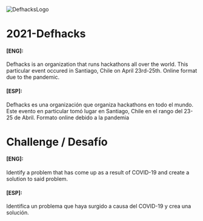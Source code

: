 ![DefhacksLogo](https://user-images.githubusercontent.com/78695941/116000226-534eb080-a5bd-11eb-9329-d129d1ed115a.png)
# 2021-Defhacks
#### [ENG]:
Defhacks is an organization that runs hackathons all over the world. This particular event occured in Santiago, Chile on April 23rd-25th. Online format due to the pandemic.

#### [ESP]:
Defhacks es una organización que organiza hackathons en todo el mundo. Este evento en particular tomó lugar en Santiago, Chile en el rango del 23-25 de Abril. Formato online debido a la pandemia

Challenge / Desafío
========================
#### [ENG]:
Identify a problem that has come up as a result of COVID-19 and create a solution to said problem.

#### [ESP]:
Identifica un problema que haya surgido a causa del COVID-19 y crea una solución.
